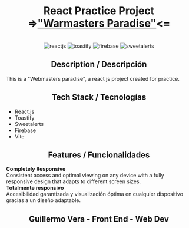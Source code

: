 <h1 align="center">React Practice Project =><a href=''>"Warmasters Paradise"</a><= </h1>
<br>
<div align="center">
  <div>
    <img src="https://img.shields.io/badge/-React_JS-black?style=for-the-badge&logoColor=white&logo=react&color=61DAFB" alt="reactjs" />
    <img src="https://img.shields.io/badge/-Three_JS-black?style=for-the-badge&logoColor=white&logo=threedotjs&color=000000" alt="toastify" />
    <img src="https://img.shields.io/badge/-GSAP-black?style=for-the-badge&logoColor=white&logo=greensock&color=88CE02" alt="firebase" />
    <img src="https://img.shields.io/badge/-Tailwind_CSS-black?style=for-the-badge&logoColor=white&logo=tailwindcss&color=06B6D4" alt="sweetalerts" />
  </div>
</div>

<h2 align='center'>Description / Descripción</h2>

This is a "Webmasters paradise", a react js project created for practice.

<h2 align='center'>Tech Stack / Tecnologías</h2>

- React.js  
- Toastify  
- Sweetalerts
- Firebase
- Vite   

<h2 align='center'>Features / Funcionalidades</h2>

**Completely Responsive**  
Consistent access and optimal viewing on any device with a fully responsive design that adapts to different screen sizes.  
**Totalmente responsivo**  
Accesibilidad garantizada y visualización óptima en cualquier dispositivo gracias a un diseño adaptable.

<h2 align='center'>Guillermo Vera - Front End - Web Dev</h2>
